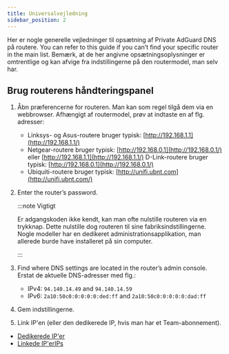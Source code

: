 ```yaml
---
title: Universalvejledning
sidebar_position: 2
---
```


Her er nogle generelle vejledninger til opsætning af Private AdGuard DNS på routere. You can refer to this guide if you can’t find your specific router in the main list. Bemærk, at de her angivne opsætningsoplysninger er omtrentlige og kan afvige fra indstillingerne på den routermodel, man selv har.

## Brug routerens håndteringspanel

1. Åbn præferencerne for routeren. Man kan som regel tilgå dem via en webbrowser. Afhængigt af routermodel, prøv at indtaste en af flg. adresser:
    - Linksys- og Asus-routere bruger typisk: [http://192.168.1.1](http://192.168.1.1/)
    - Netgear-routere bruger typisk: [http://192.168.0.1](http://192.168.0.1/) eller [http://192.168.1.1](http://192.168.1.1/) D-Link-routere bruger typisk: [http://192.168.0.1](http://192.168.0.1/)
    - Ubiquiti-routere bruger typisk: [http://unifi.ubnt.com](http://unifi.ubnt.com/)

2. Enter the router’s password.

    :::note Vigtigt

    Er adgangskoden ikke kendt, kan man ofte nulstille routeren via en trykknap. Dette nulstille dog routeren til sine fabriksindstillingerne. Nogle modeller har en dedikeret administrationsapplikation, man allerede burde have installeret på sin computer.

    :::

3. Find where DNS settings are located in the router’s admin console. Erstat de aktuelle DNS-adresser med flg.:
    - IPv4: `94.140.14.49` and `94.140.14.59`
    - IPv6: `2a10:50c0:0:0:0:0:ded:ff` and `2a10:50c0:0:0:0:0:dad:ff`

4. Gem indstillingerne.

5. Link IP'en (eller den dedikerede IP, hvis man har et Team-abonnement).

- [Dedikerede IP'er](/private-dns/connect-devices/other-options/dedicated-ip.md)
- [Linkede IP'erIPs](/private-dns/connect-devices/other-options/linked-ip.md)
